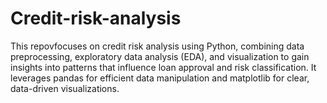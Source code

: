 # Credit-risk-analysis
This repovfocuses on credit risk analysis using Python, combining data preprocessing, exploratory data analysis (EDA), and visualization to gain insights into patterns that influence loan approval and risk classification. It leverages pandas for efficient data manipulation and matplotlib for clear, data-driven visualizations.
